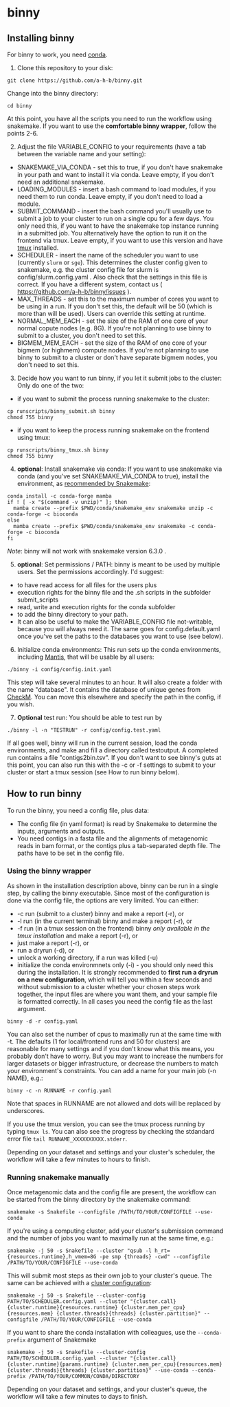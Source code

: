 # binny

## Installing binny
For binny to work, you need [conda](https://www.anaconda.com/). 

1) Clone this repository to your disk:
```
git clone https://github.com/a-h-b/binny.git
```
Change into the binny directory:
```
cd binny
```
At this point, you have all the scripts you need to run the workflow using snakemake. If you want to use the **comfortable binny wrapper**, follow the points 2-6. 

2) Adjust the file VARIABLE_CONFIG to your requirements (have a tab between the variable name and your setting):
* SNAKEMAKE_VIA_CONDA - set this to true, if you don't have snakemake in your path and want to install it via conda. Leave empty, if you don't need an additional snakemake.
* LOADING_MODULES - insert a bash command to load modules, if you need them to run conda. Leave empty, if you don't need to load a module.
* SUBMIT_COMMAND - insert the bash command you'll usually use to submit a job to your cluster to run on a single cpu for a few days. You only need this, if you want to have the snakemake top instance running in a submitted job. You alternatively have the option to run it on the frontend via tmux. Leave empty, if you want to use this version and have [tmux](https://github.com/tmux/tmux/wiki) installed.
* SCHEDULER - insert the name of the scheduler you want to use (currently `slurm` or `sge`). This determines the cluster config given to snakemake, e.g. the cluster config file for slurm is config/slurm.config.yaml . Also check that the settings in this file is correct. If you have a different system, contact us ( https://github.com/a-h-b/binny/issues ).
* MAX_THREADS - set this to the maximum number of cores you want to be using in a run. If you don't set this, the default will be 50 (which is more than will be used). Users can override this setting at runtime.
* NORMAL_MEM_EACH - set the size of the RAM of one core of your normal copute nodes (e.g. 8G). If you're not planning to use binny to submit to a cluster, you don't need to set this. 
* BIGMEM_MEM_EACH - set the size of the RAM of one core of your bigmem (or highmem) compute nodes. If you're not planning to use binny to submit to a cluster or don't have separate bigmem nodes, you don't need to set this.


3) Decide how you want to run binny, if you let it submit jobs to the cluster:
Only do one of the two:
* if you want to submit the process running snakemake to the cluster:
```
cp runscripts/binny_submit.sh binny
chmod 755 binny
```
* if you want to keep the process running snakemake on the frontend using tmux:
```
cp runscripts/binny_tmux.sh binny
chmod 755 binny
```

4) **optional**: Install snakemake via conda:
If you want to use snakemake via conda (and you've set SNAKEMAKE_VIA_CONDA to true), install the environment, as [recommended by Snakemake](https://snakemake.readthedocs.io/en/stable/getting_started/installation.html):
```
conda install -c conda-forge mamba
if ! [ -x "$(command -v unzip)" ]; then
  mamba create --prefix $PWD/conda/snakemake_env snakemake unzip -c conda-forge -c bioconda
else
  mamba create --prefix $PWD/conda/snakemake_env snakemake -c conda-forge -c bioconda
fi
```
*Note*: binny will not work with snakemake version 6.3.0 .

5) **optional**: Set permissions / PATH:
binny is meant to be used by multiple users. Set the permissions accordingly. I'd suggest:
* to have read access for all files for the users plus 
* execution rights for the binny file and the .sh scripts in the subfolder submit_scripts
* read, write and execution rights for the conda subfolder 
* to add the binny directory to your path. 
* It can also be useful to make the VARIABLE_CONFIG file not-writable, because you will always need it. The same goes for config.default.yaml once you've set the paths to the databases you want to use (see below).

6) Initialize conda environments:
This run sets up the conda environments, including [Mantis](https://academic.oup.com/gigascience/article/10/6/giab042/6291114), that will be usable by all users: 
```
./binny -i config/config.init.yaml 
```
This step will take several minutes to an hour. It will also create a folder with the name "database". It contains the database of unique genes from [CheckM](https://data.ace.uq.edu.au/public/CheckM_databases/checkm_data_2015_01_16.tar.gz). You can move this elsewhere and specify the path in the config, if you wish.

7) **Optional** test run:
You should be able to test run by 
```
./binny -l -n "TESTRUN" -r config/config.test.yaml
```
If all goes well, binny will run in the current session, load the conda environments, and make and fill a directory called testoutput. A completed run contains a file "contigs2bin.tsv". 
If you don't want to see binny's guts at this point, you can also run this with the -c or -f settings to submit to your cluster or start a tmux session (see How to run binny below). 

## How to run binny
To run the binny, you need a config file, plus data: 
* The config file (in yaml format) is read by Snakemake to determine the inputs, arguments and outputs. 
* You need contigs in a fasta file and the alignments of metagenomic reads in bam format, or the contigs plus a tab-separated depth file. The paths have to be set in the config file. 

### Using the binny wrapper
As shown in the installation description above, binny can be run in a single step, by calling the binny executable. Since most of the configuration is done via the config file, the options are very limited. You can either:
* -c run (submit to a cluster) binny and make a report (-r), or
* -l run (in the current terminal) binny and make a report (-r), or
* -f run (in a tmux session on the frontend) binny *only available in the tmux installation* and make a report (-r), or
* just make a report (-r), or 
* run a dryrun (-d), or 
* unlock a working directory, if a run was killed (-u)
* initialize the conda environmnets only (-i) - you should only need this during the installation. 
It is strongly recommended to **first run a dryrun on a new configuration**, which will tell you within a few seconds and without submission to a cluster whether your chosen steps work together, the input files are where you want them, and your sample file is formatted correctly. In all cases you need the config file as the last argument. 
```
binny -d -r config.yaml
```
You can also set the number of cpus to maximally run at the same time with -t. The defaults (1 for local/frontend runs and 50 for clusters) are reasonable for many settings and if you don't know what this means, you probably don't have to worry. But you may want to increase the numbers for larger datasets or bigger infrastructure, or decrease the numbers to match your environment's constraints.
You can add a name for your main job (-n NAME), e.g.:
```
binny -c -n RUNNAME -r config.yaml
```
Note that spaces in RUNNAME are not allowed and dots will be replaced by underscores.

If you use the tmux version, you can see the tmux process running by typing `tmux ls`. You can also see the progress by checking the stdandard error file `tail RUNNAME_XXXXXXXXXX.stderr`.

Depending on your dataset and settings and your cluster's scheduler, the workflow will take a few minutes to hours to finish. 

### Running snakemake manually
Once metagenomic data and the config file are present, the workflow can be started from the binny directory by the snakemake command:
```
snakemake -s Snakefile --configfile /PATH/TO/YOUR/CONFIGFILE --use-conda
```
If you're using a computing cluster, add your cluster's submission command and the number of jobs you want to maximally run at the same time, e.g.:
```
snakemake -j 50 -s Snakefile --cluster "qsub -l h_rt={resources.runtime},h_vmem=8G -pe smp {threads} -cwd" --configfile /PATH/TO/YOUR/CONFIGFILE --use-conda 
```
This will submit most steps as their own job to your cluster's queue. The same can be achieved with a [cluster configuration](https://snakemake.readthedocs.io/en/stable/executing/cluster-cloud.html#cluster-execution):
```
snakemake -j 50 -s Snakefile --cluster-config PATH/TO/SCHEDULER.config.yaml --cluster "{cluster.call} {cluster.runtime}{resources.runtime} {cluster.mem_per_cpu}{resources.mem} {cluster.threads}{threads} {cluster.partition}" --configfile /PATH/TO/YOUR/CONFIGFILE --use-conda
```
If you want to share the conda installation with colleagues, use the `--conda-prefix` argument of Snakemake
```
snakemake -j 50 -s Snakefile --cluster-config PATH/TO/SCHEDULER.config.yaml --cluster "{cluster.call} {cluster.runtime}{params.runtime} {cluster.mem_per_cpu}{resources.mem} {cluster.threads}{threads} {cluster.partition}" --use-conda --conda-prefix /PATH/TO/YOUR/COMMON/CONDA/DIRECTORY
```
Depending on your dataset and settings, and your cluster's queue, the workflow will take a few minutes to days to finish.

